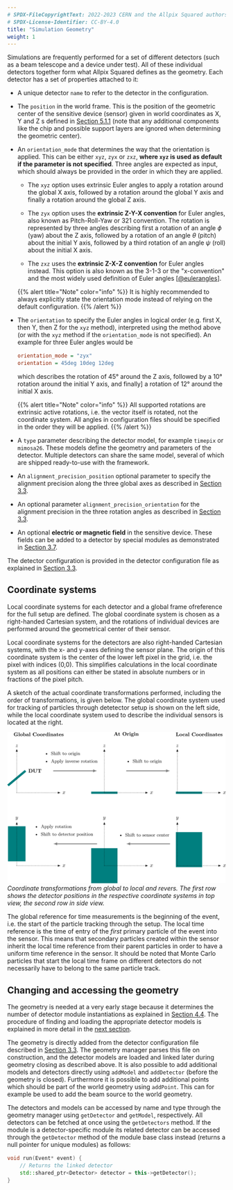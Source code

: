 ```yaml
---
# SPDX-FileCopyrightText: 2022-2023 CERN and the Allpix Squared authors
# SPDX-License-Identifier: CC-BY-4.0
title: "Simulation Geometry"
weight: 1
---
```


Simulations are frequently performed for a set of different detectors (such as a beam telescope and a device under test). All
of these individual detectors together form what Allpix Squared defines as the geometry. Each detector has a set of
properties attached to it:

- A unique detector `name` to refer to the detector in the configuration.

- The `position` in the world frame. This is the position of the geometric center of the sensitive device (sensor) given in
  world coordinates as X, Y and Z s defined in [Section 5.1.1](#coordinate-systems) (note that any
  additional components like the chip and possible support layers are ignored when determining the geometric center).

- An `orientation_mode` that determines the way that the orientation is applied. This can be either `xyz`, `zyx` or `zxz`,
  **where `xyz` is used as default if the parameter is not specified**. Three angles are expected as input, which should
  always be provided in the order in which they are applied.

  - The `xyz` option uses extrinsic Euler angles to apply a rotation around the global X axis, followed by a rotation
    around the global Y axis and finally a rotation around the global Z axis.

  - The `zyx` option uses the **extrinsic Z-Y-X convention** for Euler angles, also known as Pitch-Roll-Yaw or 321
    convention. The rotation is represented by three angles describing first a rotation of an angle $`\phi`$ (yaw) about
    the Z axis, followed by a rotation of an angle $`\theta`$ (pitch) about the initial Y axis, followed by a third
    rotation of an angle $`\psi`$ (roll) about the initial X axis.

  - The `zxz` uses the **extrinsic Z-X-Z convention** for Euler angles instead. This option is also known as the 3-1-3 or
    the "x-convention" and the most widely used definition of Euler angles \[[@eulerangles]\].

  {{% alert title="Note" color="info" %}}
  It is highly recommended to always explicitly state the orientation mode instead of relying on the default configuration.
  {{% /alert %}}

- The `orientation` to specify the Euler angles in logical order (e.g. first X, then Y, then Z for the `xyz` method),
  interpreted using the method above (or with the `xyz` method if the `orientation_mode` is not specified). An example for
  three Euler angles would be
  ```ini
  orientation_mode = "zyx"
  orientation = 45deg 10deg 12deg
  ```
  which describes the rotation of 45° around the Z axis, followed by a 10° rotation around the initial Y axis, and finally]
  a rotation of 12° around the initial X axis.

  {{% alert title="Note" color="info" %}}
  All supported rotations are extrinsic active rotations, i.e. the vector itself is rotated, not the coordinate system. All
  angles in configuration files should be specified in the order they will be applied.
  {{% /alert %}}

- A `type` parameter describing the detector model, for example `timepix` or `mimosa26`. These models define the geometry
  and parameters of the detector. Multiple detectors can share the same model, several of which are shipped ready-to-use
  with the framework.

- An `alignment_precision_position` optional parameter to specify the alignment precision along the three global axes as
  described in [Section 3.3](../03_getting_started/03_detector_configuration.md).

- An optional parameter `alignment_precision_orientation` for the alignment precision in the three rotation angles as
  described in [Section 3.3](../03_getting_started/03_detector_configuration.md).

- An optional **electric or magnetic field** in the sensitive device. These fields can be added to a detector by special
  modules as demonstrated in [Section 3.7](../03_getting_started/07_extending_simulation_chain.md#electric-fields).

The detector configuration is provided in the detector configuration file as explained in
[Section 3.3](../03_getting_started/03_detector_configuration.md).

## Coordinate systems

Local coordinate systems for each detector and a global frame ofreference for the full setup are defined. The global
coordinate system is chosen as a right-handed Cartesian system, and the rotations of individual devices are performed around
the geometrical center of their sensor.

Local coordinate systems for the detectors are also right-handed Cartesian systems, with the x- and y-axes defining the
sensor plane. The origin of this coordinate system is the center of the lower left pixel in the grid, i.e. the pixel with
indices (0,0). This simplifies calculations in the local coordinate system as all positions can either be stated in absolute
numbers or in fractions of the pixel pitch.

A sketch of the actual coordinate transformations performed, including the order of transformations, is given below. The
global coordinate system used for tracking of particles through detetector setup is shown on the left side, while the local
coordinate system used to describe the individual sensors is located at the right.

![](./transformations.png)\
*Coordinate transformations from global to local and revers. The first row shows the detector positions in the respective
coordinate systems in top view, the second row in side view.*

The global reference for time measurements is the beginning of the event, i.e. the start of the particle tracking through the
setup. The local time reference is the time of entry of the *first* primary particle of the event into the sensor. This means
that secondary particles created within the sensor inherit the local time reference from their parent particles in order to
have a uniform time reference in the sensor. It should be noted that Monte Carlo particles that start the local time frame on
different detectors do not necessarily have to belong to the same particle track.

## Changing and accessing the geometry

The geometry is needed at a very early stage because it determines the number of detector module instantiations as explained
in [Section 4.4](../04_framework/04_modules.md#module-instantiation). The procedure of finding and loading the appropriate
detector models is explained in more detail in the [next section](./02_models.md).

The geometry is directly added from the detector configuration file described in
[Section 3.3](../03_getting_started/03_detector_configuration.md). The geometry manager parses this file on construction, and
the detector models are loaded and linked later during geometry closing as described above. It is also possible to add
additional models and detectors directly using `addModel` and `addDetector` (before the geometry is closed). Furthermore it
is possible to add additional points which should be part of the world geometry using `addPoint`. This can for example be
used to add the beam source to the world geometry.

The detectors and models can be accessed by name and type through the geometry manager using `getDetector` and `getModel`,
respectively. All detectors can be fetched at once using the `getDetectors` method. If the module is a detector-specific
module its related detector can be accessed through the `getDetector` method of the module base class instead (returns a null
pointer for unique modules) as follows:

```cpp
void run(Event* event) {
    // Returns the linked detector
    std::shared_ptr<Detector> detector = this->getDetector();
}
```

[@eulerangles]: https://mathworld.wolfram.com/EulerAngles.html
